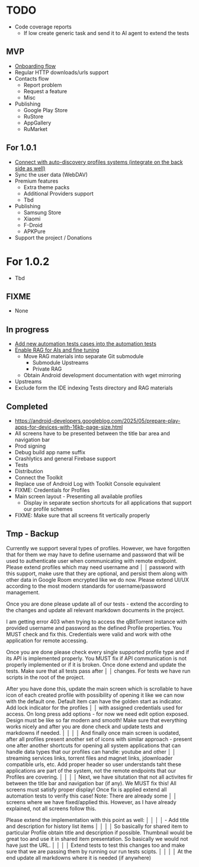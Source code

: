 # TODO

- Code coverage reports
  - If low create generic task and send it to AI agent to extend the tests

## MVP

- [Onboarding flow](./Tasks/002%20Onboarding/TASK.md)
- Regular HTTP downloads/urls support
- Contacts flow
  - Report problem
  - Request a feature
  - Misc
- Publishing
  - Google Play Store
  - RuStore
  - AppGallery
  - RuMarket

## For 1.0.1

- [Connect with auto-discovery profiles systems (integrate on the back side as well)](./Tasks/004%20Auto-discovery%20profiles%20systems/TASK.md) 
- Sync the user data (WebDAV)
- Premium features
  - Extra theme packs
  - Additional Providers support
  - Tbd
- Publishing
  - Samsung Store
  - Xiaomi
  - F-Droid
  - APKPure
- Support the project / Donations

# For 1.0.2

- Tbd

## FIXME

- None

## In progress

- [Add new automation tests cases into the automation tests](./Tasks/003%20New%20automation%20tests%20to%20add/TASK.md)
- [Enable RAG for AIs and fine tuning](./Tasks/001%20RAG%20and%20MCP%20integration/TASK.md)
  - Move RAG materials into separate Git submodule
    - Submodule Upstreams
    - Private RAG
  - Obtain Android development documentation with wget mirroring
- Upstreams
- Exclude form the IDE indexing Tests directory and RAG materials

## Completed

- https://android-developers.googleblog.com/2025/05/prepare-play-apps-for-devices-with-16kb-page-size.html
- All screens have to be presented between the title bar area and navigation bar
- Prod signing
- Debug build app name suffix
- Crashlytics and general Firebase support
- Tests
- Distribution
- Connect the Toolkit
- Replace use of Android Log with Toolkit Console equivalent
- FIXME: Credentials for Profiles
- Main screen layout - Presenting all available profiles
  - Display in separate section shortcuts for all applications that support our profile schemes
- FIXME: Make sure that all screens fit vertically properly

## Tmp - Backup

Currently we support several types of profiles. However, we have forgotten that for them we may have to define username and password that will be used to authenticate user when communicating with remote endpoint. Please extend profiles which may need username and        │
│   password with this support, make usre that they are optional, and persist them along with other data in Google Room encrypted like we do now. Please extend UI/UX according to the most modern standards for username/password management.

Once you are done please update all of our tests - extend the according to the changes and update all relevant markdown documents in the project.

I am getting error 403 when trying to access the qBitTorrent instance with provided username and password as the defined Profile properties. You MUST check and fix this. Credentials were valid and work with othe application for remote accessing.

Once you are done please check every single supported profile type and if its API is implemented properly. You MUST fix if API communication is not properly implemented or if it is broken. Once done extend and update the tests. Make sure that all tests pass after        │
│   changes. For tests we have run scripts in the root of the project.

After you have done this, update the main screen which is scrollable to have icon of each created profile with possibility of opening it like we can now with the default one. Default item can have the golden start as indicator. Add lock indicator for the profiles        │
│   with assigned credentials used for access. On long press add options - for now we need edit option exposed. Design must be like so far modern and smooth! Make sure that everything works nicely and after you are done check and update tests and markdowns if needed.        │
│                                                                                                                                                                                                                                                                                  │
│   And finally once main screen is uodated, after all profiles present another set of icons with similar approach - present one after another shortcuts for opening all system applications that can handle data types that our profiles can handle: youtube and other            │
│   streaming services links, torrent files and magnet links, jdownloader compatible urls, etc. Add proper header so user understands taht these applications are part of the system, not the remote endpoints that our Profiles are covering.                                      │
│                                                                                                                                                                                                                                                                                  │
│   Next, we have situtation that not all activites fir between the title bar and navigation bar (if any). We MUST fix this! All screens must satisfy proper display! Once fix is applied extend all automation tests to verify this case! Note: There are already some            │
│   screens where we have fixed/applied this. However, as I have already explained, not all screens follow this.

Please extend the implementation with this point as well:                                                                                                                                                                                                                      │
│                                                                                                                                                                                                                                                                                  │
│   - Add title and description for history list items                                                                                                                                                                                                                             │
│                                                                                                                                                                                                                                                                                  │
│   So basically for shared item to particular Profile obtain title and description if possible. Thumbnail would be great too and use it in shared item presentation. So basically we would not have just the URL.                                                                 │
│                                                                                                                                                                                                                                                                                  │
│   Extend tests to test this changes too and make sure that we are passing them by running our run tests scipts.                                                                                                                                                                  │
│                                                                                                                                                                                                                                                                                  │
│   At the end update all markdowns where it is needed (if anywhere)    